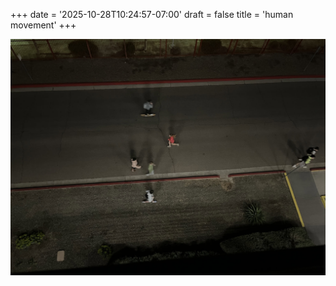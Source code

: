 +++
date = '2025-10-28T10:24:57-07:00'
draft = false
title = 'human movement'
+++

![alt](image.png)

